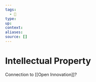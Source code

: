 ```yaml
---
tags:
  - 🎱 
type:
up:
context:
aliases:
source: []
---
```


# Intellectual Property

Connection to [[Open Innovation]]?
